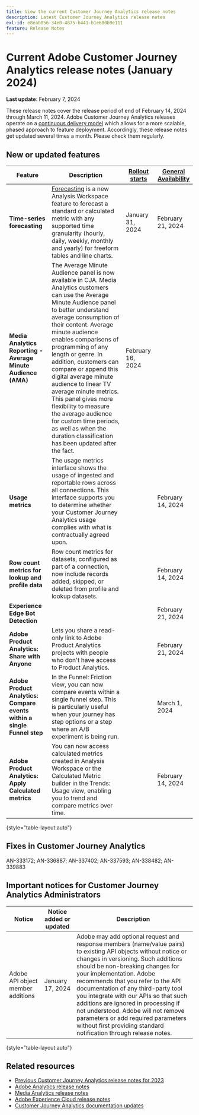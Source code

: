 ```yaml
---
title: View the current Customer Journey Analytics release notes
description: Latest Customer Journey Analytics release notes
exl-id: e8eab856-34e0-4875-b441-b1e680b9e111
feature: Release Notes
---
```

# Current Adobe Customer Journey Analytics release notes (January 2024)

**Last update**: February 7, 2024

These release notes cover the release period of end of February 14, 2024 through March 11, 2024. Adobe Customer Journey Analytics releases operate on a [continuous delivery model](releases.md) which allows for a more scalable, phased approach to feature deployment. Accordingly, these release notes get updated several times a month. Please check them regularly.

## New or updated features 

| Feature | Description | [Rollout starts](releases.md) | [General Availability](releases.md) |
| ----------- | ---------- | ------- | ---- |
| **Time-series forecasting** | [Forecasting](../analysis-workspace/c-forecast/forecasting.md) is a new Analysis Workspace feature to forecast a standard or calculated metric with any supported time granularity (hourly, daily, weekly, monthly and yearly) for freeform tables and line charts. | January 31, 2024 | February 21, 2024 |
| **Media Analytics Reporting - Average Minute Audience (AMA)** | The Average Minute Audience panel is now available in CJA. Media Analytics customers can use the Average Minute Audience panel to better understand average consumption of their content. Average minute audience enables comparisons of programming of any length or genre. In addition, customers can compare or append this digital average minute audience to linear TV average minute metrics. This panel gives more flexibility to measure the average audience for custom time periods, as well as when the duration classification has been updated after the fact. | February 16, 2024 |
| **Usage metrics** | The usage metrics interface shows the usage of ingested and reportable rows across all connections. This interface supports you to determine whether your Customer Journey Analytics usage complies with what is contractually agreed upon. |  | February 14, 2024 |
| **Row count metrics for lookup and profile data** | Row count metrics for datasets, configured as part of  a connection, now include records added, skipped, or deleted from profile and lookup datasets. |  | February 14, 2024 |
| **Experience Edge Bot Detection** | | | February 21, 2024 |
| **Adobe Product Analytics: Share with Anyone** | Lets you share a read-only link to Adobe Product Analytics projects with people who don't have access to Product Analytics. |  | February 21, 2024 |
| **Adobe Product Analytics: Compare events within a single Funnel step** | In the Funnel: Friction view, you can now compare events within a single funnel step. This is particularly useful when your journey has step options or a step where an A/B experiment is being run.|  | March 1, 2024 |
| **Adobe Product Analytics: Apply Calculated metrics** | You can now access calculated metrics created in Analysis Workspace or the Calculated Metric builder in the Trends: Usage view, enabling you to trend and compare metrics over time. |  | February 14, 2024 |

{style="table-layout:auto"}

## Fixes in Customer Journey Analytics

AN-333172; AN-336887; AN-337402; AN-337593; AN-338482; AN-339883

## Important notices for Customer Journey Analytics Administrators

| Notice | Notice added or updated | Description |
| --- | --- | --- |
| Adobe API object member additions  | January 17, 2024 |  Adobe may add optional request and response members (name/value pairs) to existing API objects without notice or changes in versioning. Such additions should be non-breaking changes for your implementation. Adobe recommends that you refer to the API documentation of any third-party tool you integrate with our APIs so that such additions are ignored in processing if not understood. Adobe will not remove parameters or add required parameters without first providing standard notification through release notes. |

{style="table-layout:auto"}

## Related resources

* [Previous Customer Journey Analytics release notes for 2023](/help/release-notes/2023.md)
* [Adobe Analytics release notes](https://experienceleague.adobe.com/docs/analytics/release-notes/latest.html?lang=en)
* [Media Analytics release notes](https://experienceleague.adobe.com/docs/media-analytics/using/additional-resources/release-notes.html)
* [Adobe Experience Cloud release notes](https://experienceleague.adobe.com/docs/release-notes/experience-cloud/current.html)
* [Customer Journey Analytics documentation updates](/help/release-notes/doc-changes.md)
